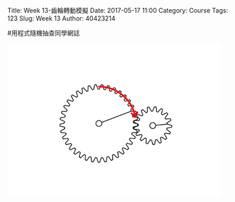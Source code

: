Title: Week 13-齒輪轉動模擬
Date: 2017-05-17 11:00
Category: Course
Tags: 123
Slug: Week 13
Author: 40423214

#用程式隨機抽查同學網誌

<img src="./../data/345.PNG" width="480" />